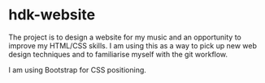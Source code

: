 # hdk-website
The project is to design a website for my music and an opportunity to improve my HTML/CSS skills. I am using this
as a way to pick up new web design techniques and to familiarise myself with the git workflow.

I am using Bootstrap for CSS positioning.
